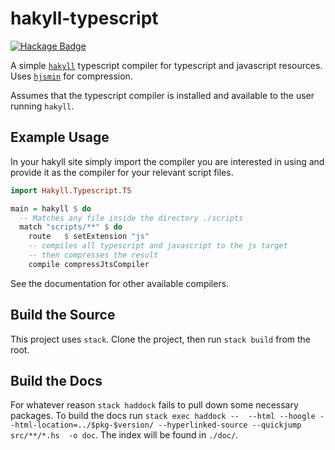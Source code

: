 # hakyll-typescript

[![Hackage Badge](https://img.shields.io/hackage/v/hakyll-typescript)](http://hackage.haskell.org/package/hakyll-typescript)

A simple [`hakyll`](http://hackage.haskell.org/package/hakyll)
typescript compiler for typescript and javascript resources. Uses
[`hjsmin`](http://hackage.haskell.org/package/hjsmin) for compression.

Assumes that the typescript compiler is installed and available to the
user running `hakyll`.

## Example Usage

In your hakyll site simply import the compiler you are interested in using
and provide it as the compiler for your relevant script files.

```haskell
import Hakyll.Typescript.TS

main = hakyll $ do
  -- Matches any file inside the directory ./scripts
  match "scripts/**" $ do
    route   $ setExtension "js"
    -- compiles all typescript and javascript to the js target
    -- then compresses the result
    compile compressJtsCompiler
```

See the documentation for other available compilers.

## Build the Source

This project uses `stack`. Clone the project, then run `stack build` from the root.

## Build the Docs

For whatever reason `stack haddock` fails to pull down some necessary packages.
To build the docs run `stack exec haddock --  --html --hoogle --html-location=../$pkg-$version/ --hyperlinked-source --quickjump src/**/*.hs  -o doc`. The index
will be found in `./doc/`.
